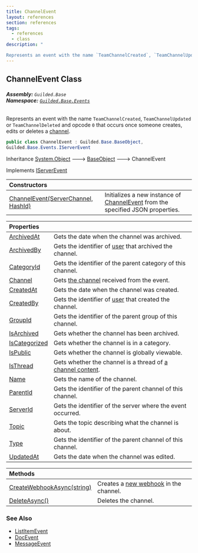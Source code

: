 ```yaml
---
title: ChannelEvent
layout: references
section: references
tags:
  - references
  - class
description: "

Represents an event with the name `TeamChannelCreated`, `TeamChannelUpdated` or `TeamChannelDeleted` and opcode `0` that occurs once someone creates, edits or deletes a [channel](ChannelEvent.Channel 'Guilded.Base.Events.ChannelEvent.Channel')."
---
```


## ChannelEvent Class
###### **Assembly:** `Guilded.Base`<br/>**Namespace:** [`Guilded.Base.Events`](Guilded.Base.Events 'Guilded.Base.Events')

Represents an event with the name `TeamChannelCreated`, `TeamChannelUpdated` or `TeamChannelDeleted` and opcode `0` that occurs once someone creates, edits or deletes a [channel](ChannelEvent.Channel 'Guilded.Base.Events.ChannelEvent.Channel').

```csharp
public class ChannelEvent : Guilded.Base.BaseObject,
Guilded.Base.Events.IServerEvent
```

Inheritance [System.Object](https://docs.microsoft.com/en-us/dotnet/api/System.Object 'System.Object') &#129106; [BaseObject](BaseObject 'Guilded.Base.BaseObject') &#129106; ChannelEvent

Implements [IServerEvent](IServerEvent 'Guilded.Base.Events.IServerEvent')

| Constructors | |
| :--- | :--- |
| [ChannelEvent(ServerChannel, HashId)](ChannelEvent.ChannelEvent(ServerChannel,HashId) 'Guilded.Base.Events.ChannelEvent.ChannelEvent(Guilded.Base.Servers.ServerChannel, Guilded.Base.HashId)') | Initializes a new instance of [ChannelEvent](ChannelEvent 'Guilded.Base.Events.ChannelEvent') from the specified JSON properties. |

| Properties | |
| :--- | :--- |
| [ArchivedAt](ChannelEvent.ArchivedAt 'Guilded.Base.Events.ChannelEvent.ArchivedAt') | Gets the date when the channel was archived. |
| [ArchivedBy](ChannelEvent.ArchivedBy 'Guilded.Base.Events.ChannelEvent.ArchivedBy') | Gets the identifier of [user](User 'Guilded.Base.Users.User') that archived the channel. |
| [CategoryId](ChannelEvent.CategoryId 'Guilded.Base.Events.ChannelEvent.CategoryId') | Gets the identifier of the parent category of this channel. |
| [Channel](ChannelEvent.Channel 'Guilded.Base.Events.ChannelEvent.Channel') | Gets [the channel](ServerChannel 'Guilded.Base.Servers.ServerChannel') received from the event. |
| [CreatedAt](ChannelEvent.CreatedAt 'Guilded.Base.Events.ChannelEvent.CreatedAt') | Gets the date when the channel was created. |
| [CreatedBy](ChannelEvent.CreatedBy 'Guilded.Base.Events.ChannelEvent.CreatedBy') | Gets the identifier of [user](User 'Guilded.Base.Users.User') that created the channel. |
| [GroupId](ChannelEvent.GroupId 'Guilded.Base.Events.ChannelEvent.GroupId') | Gets the identifier of the parent group of this channel. |
| [IsArchived](ChannelEvent.IsArchived 'Guilded.Base.Events.ChannelEvent.IsArchived') | Gets whether the channel has been archived. |
| [IsCategorized](ChannelEvent.IsCategorized 'Guilded.Base.Events.ChannelEvent.IsCategorized') | Gets whether the channel is in a category. |
| [IsPublic](ChannelEvent.IsPublic 'Guilded.Base.Events.ChannelEvent.IsPublic') | Gets whether the channel is globally viewable. |
| [IsThread](ChannelEvent.IsThread 'Guilded.Base.Events.ChannelEvent.IsThread') | Gets whether the channel is a thread of [a channel content](ChannelContent_TId,TServer_ 'Guilded.Base.Content.ChannelContent<TId,TServer>'). |
| [Name](ChannelEvent.Name 'Guilded.Base.Events.ChannelEvent.Name') | Gets the name of the channel. |
| [ParentId](ChannelEvent.ParentId 'Guilded.Base.Events.ChannelEvent.ParentId') | Gets the identifier of the parent channel of this channel. |
| [ServerId](ChannelEvent.ServerId 'Guilded.Base.Events.ChannelEvent.ServerId') | Gets the identifier of the server where the event occurred. |
| [Topic](ChannelEvent.Topic 'Guilded.Base.Events.ChannelEvent.Topic') | Gets the topic describing what the channel is about. |
| [Type](ChannelEvent.Type 'Guilded.Base.Events.ChannelEvent.Type') | Gets the identifier of the parent channel of this channel. |
| [UpdatedAt](ChannelEvent.UpdatedAt 'Guilded.Base.Events.ChannelEvent.UpdatedAt') | Gets the date when the channel was edited. |

| Methods | |
| :--- | :--- |
| [CreateWebhookAsync(string)](ChannelEvent.CreateWebhookAsync(string) 'Guilded.Base.Events.ChannelEvent.CreateWebhookAsync(string)') | Creates a [new webhook](Webhook 'Guilded.Base.Servers.Webhook') in the channel. |
| [DeleteAsync()](ChannelEvent.DeleteAsync() 'Guilded.Base.Events.ChannelEvent.DeleteAsync()') | Deletes the channel. |

### See Also
- [ListItemEvent](ListItemEvent 'Guilded.Base.Events.ListItemEvent')
- [DocEvent](DocEvent 'Guilded.Base.Events.DocEvent')
- [MessageEvent](MessageEvent 'Guilded.Base.Events.MessageEvent')